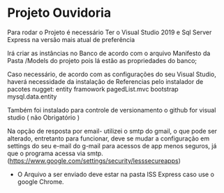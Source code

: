 
# Projeto Ouvidoria 

Para rodar o Projeto é necessário Ter o Visual Studio 2019 e Sql Server Express na versão mais atual de preferência

Irá criar as instâncias no Banco de acordo com o arquivo Manifesto da Pasta /Models do projeto
pois lá estão as propriedades do banco;

Caso necessário, de acordo com as configurações do seu Visual Studio, haverá necessidade da instalação de Referencias pelo instalador de pacotes nugget:
entity framowork
pagedList.mvc
bootstrap
mysql.data.entity

Também foi instalado para controle de versionamento o github for visual studio ( não Obrigatório )


Na opção de resposta por email- utilizei o smtp do gmail, o que pode ser alterado, entretanto para funcionar, deve se mudar a configuração em settings do seu e-mail do g-mail
para acessos de app menos seguros, já que o programa acessa via smtp. (https://www.google.com/settings/security/lesssecureapps)


* O Arquivo a ser enviado deve estar na pasta ISS Express caso use o google Chrome. 

